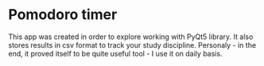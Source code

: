 # Pomodoro timer

This app was created in order to explore working with PyQt5 library. It also stores results in csv format to track your study discipline.
Personaly - in the end, it proved itself to be quite useful tool - I use it on daily basis.
